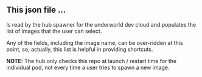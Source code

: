 ## This json file ...

Is read by the hub spawner for the underworld dev cloud and populates the list of images that the user can select.

Any of the fields, including the image name, can be over-ridden at this point, so, actually, this list is
helpful in providing shortcuts.

**NOTE:** The hub only checks this repo at launch / restart time for the individual pod, not every time a user tries to spawn a new image.

